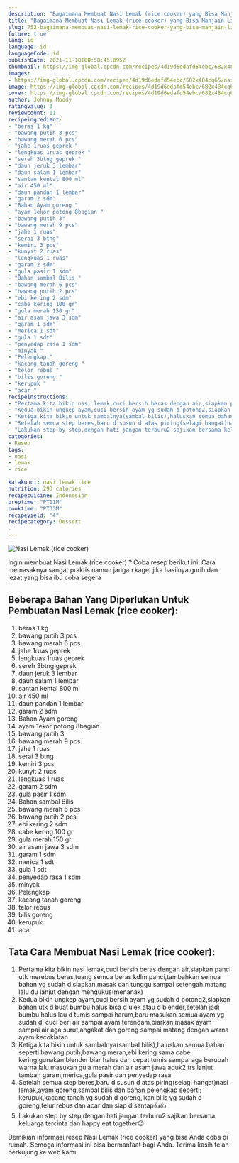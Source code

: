 ```yaml
---
description: "Bagaimana Membuat Nasi Lemak (rice cooker) yang Bisa Manjain Lidah"
title: "Bagaimana Membuat Nasi Lemak (rice cooker) yang Bisa Manjain Lidah"
slug: 752-bagaimana-membuat-nasi-lemak-rice-cooker-yang-bisa-manjain-lidah
future: true
lang: id
language: id
languageCode: id
publishDate: 2021-11-18T08:58:45.095Z 
thumbnail: https://img-global.cpcdn.com/recipes/4d19d6edafd54ebc/682x484cq65/nasi-lemak-rice-cooker-foto-resep-utama.png
images:
- https://img-global.cpcdn.com/recipes/4d19d6edafd54ebc/682x484cq65/nasi-lemak-rice-cooker-foto-resep-utama.png
image: https://img-global.cpcdn.com/recipes/4d19d6edafd54ebc/682x484cq65/nasi-lemak-rice-cooker-foto-resep-utama.png
cover: https://img-global.cpcdn.com/recipes/4d19d6edafd54ebc/682x484cq65/nasi-lemak-rice-cooker-foto-resep-utama.png
author: Johnny Moody
ratingvalue: 3
reviewcount: 11
recipeingredient:
- "beras 1 kg"
- "bawang putih 3 pcs"
- "bawang merah 6 pcs"
- "jahe 1ruas geprek "
- "lengkuas 1ruas geprek "
- "sereh 3btng geprek "
- "daun jeruk 3 lembar"
- "daun salam 1 lembar"
- "santan kental 800 ml"
- "air 450 ml"
- "daun pandan 1 lembar"
- "garam 2 sdm"
- "Bahan Ayam goreng "
- "ayam 1ekor potong 8bagian "
- "bawang putih 3"
- "bawang merah 9 pcs"
- "jahe 1 ruas"
- "serai 3 btng"
- "kemiri 3 pcs"
- "kunyit 2 ruas"
- "lengkuas 1 ruas"
- "garam 2 sdm"
- "gula pasir 1 sdm"
- "Bahan sambal Bilis "
- "bawang merah 6 pcs"
- "bawang putih 2 pcs"
- "ebi kering 2 sdm"
- "cabe kering 100 gr"
- "gula merah 150 gr"
- "air asam jawa 3 sdm"
- "garam 1 sdm"
- "merica 1 sdt"
- "gula 1 sdt"
- "penyedap rasa 1 sdm"
- "minyak "
- "Pelengkap "
- "kacang tanah goreng "
- "telor rebus "
- "bilis goreng "
- "kerupuk "
- "acar "
recipeinstructions:
- "Pertama kita bikin nasi lemak,cuci bersih beras dengan air,siapkan panci utk merebus beras,tuang semua beras kdlm panci,tambahkan semua bahan yg sudah d siapkan,masak dan tunggu sampai setengah matang lalu du lanjut dengan mengukus(menanak)"
- "Kedua bikin ungkep ayam,cuci bersih ayam yg sudah d potong2,siapkan bahan utk d buat bumbu halus bisa d ulek atau d blender,setelah jadi bumbu halus lau d tumis sampai harum,baru masukan semua ayam yg sudah di cuci beri air sampai ayam terendam,biarkan masak ayam sampai air aga surut,angakat dan goreng sampai matang dengan warna ayam kecoklatan"
- "Ketiga kita bikin untuk sambalnya(sambal bilis),haluskan semua bahan seperti bawang putih,bawang merah,ebi kering sama cabe kering,gunakan blender biar halus dan cepat tumis sampai aga berubah warna lalu masukan gula merah dan air asam jawa aduk2 trs lanjut tambah garam,merica,gula pasir dan penyedap rasa"
- "Setelah semua step beres,baru d susun d atas piring(selagi hangat)nasi lemak,ayam goreng,sambal bilis dan bahan pelengkap seperti; kerupuk,kacang tanah yg sudah d goreng,ikan bilis yg sudah d goreng,telur rebus dan acar dan siap d santap👍👍"
- "Lakukan step by step,dengan hati jangan terburu2 sajikan bersama keluarga tercinta dan happy eat together😉"
categories:
- Resep
tags:
- nasi
- lemak
- rice

katakunci: nasi lemak rice 
nutrition: 293 calories
recipecuisine: Indonesian
preptime: "PT11M"
cooktime: "PT33M"
recipeyield: "4"
recipecategory: Dessert
. 
---
```



![Nasi Lemak (rice cooker)](https://img-global.cpcdn.com/recipes/4d19d6edafd54ebc/682x484cq65/nasi-lemak-rice-cooker-foto-resep-utama.png)

Ingin membuat Nasi Lemak (rice cooker) ? Coba resep berikut ini. Cara memasaknya sangat praktis namun jangan kaget jika hasilnya gurih dan lezat yang bisa ibu coba segera

<!--inarticleads1-->

## Beberapa Bahan Yang Diperlukan Untuk Pembuatan Nasi Lemak (rice cooker):

1. beras 1 kg
1. bawang putih 3 pcs
1. bawang merah 6 pcs
1. jahe 1ruas geprek 
1. lengkuas 1ruas geprek 
1. sereh 3btng geprek 
1. daun jeruk 3 lembar
1. daun salam 1 lembar
1. santan kental 800 ml
1. air 450 ml
1. daun pandan 1 lembar
1. garam 2 sdm
1. Bahan Ayam goreng 
1. ayam 1ekor potong 8bagian 
1. bawang putih 3
1. bawang merah 9 pcs
1. jahe 1 ruas
1. serai 3 btng
1. kemiri 3 pcs
1. kunyit 2 ruas
1. lengkuas 1 ruas
1. garam 2 sdm
1. gula pasir 1 sdm
1. Bahan sambal Bilis 
1. bawang merah 6 pcs
1. bawang putih 2 pcs
1. ebi kering 2 sdm
1. cabe kering 100 gr
1. gula merah 150 gr
1. air asam jawa 3 sdm
1. garam 1 sdm
1. merica 1 sdt
1. gula 1 sdt
1. penyedap rasa 1 sdm
1. minyak 
1. Pelengkap 
1. kacang tanah goreng 
1. telor rebus 
1. bilis goreng 
1. kerupuk 
1. acar 



<!--inarticleads2-->

## Tata Cara Membuat Nasi Lemak (rice cooker):

1. Pertama kita bikin nasi lemak,cuci bersih beras dengan air,siapkan panci utk merebus beras,tuang semua beras kdlm panci,tambahkan semua bahan yg sudah d siapkan,masak dan tunggu sampai setengah matang lalu du lanjut dengan mengukus(menanak)
1. Kedua bikin ungkep ayam,cuci bersih ayam yg sudah d potong2,siapkan bahan utk d buat bumbu halus bisa d ulek atau d blender,setelah jadi bumbu halus lau d tumis sampai harum,baru masukan semua ayam yg sudah di cuci beri air sampai ayam terendam,biarkan masak ayam sampai air aga surut,angakat dan goreng sampai matang dengan warna ayam kecoklatan
1. Ketiga kita bikin untuk sambalnya(sambal bilis),haluskan semua bahan seperti bawang putih,bawang merah,ebi kering sama cabe kering,gunakan blender biar halus dan cepat tumis sampai aga berubah warna lalu masukan gula merah dan air asam jawa aduk2 trs lanjut tambah garam,merica,gula pasir dan penyedap rasa
1. Setelah semua step beres,baru d susun d atas piring(selagi hangat)nasi lemak,ayam goreng,sambal bilis dan bahan pelengkap seperti; kerupuk,kacang tanah yg sudah d goreng,ikan bilis yg sudah d goreng,telur rebus dan acar dan siap d santap👍👍
1. Lakukan step by step,dengan hati jangan terburu2 sajikan bersama keluarga tercinta dan happy eat together😉




Demikian informasi  resep Nasi Lemak (rice cooker)   yang bisa Anda coba di rumah. Semoga informasi ini bisa bermanfaat bagi Anda. Terima kasih telah berkujung ke web kami
